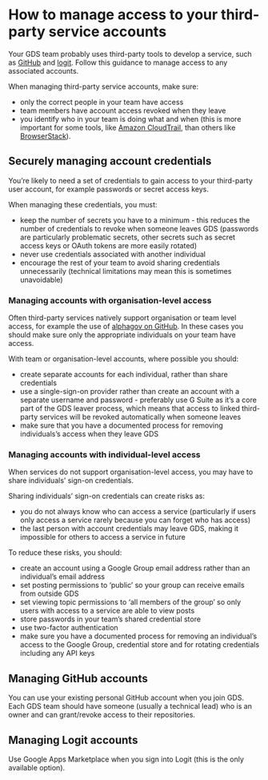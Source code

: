 # How to manage access to your third-party service accounts

Your GDS team probably uses third-party tools to develop a service, such as [GitHub](#managing-github-accounts) and [logit](#managing-logit-accounts). Follow this guidance to manage access to any associated accounts.

When managing third-party service accounts, make sure:

* only the correct people in your team have access
* team members have account access revoked when they leave
* you identify who in your team is doing what and when (this is more important for some tools, like [Amazon CloudTrail](https://aws.amazon.com/cloudtrail/), than others like [BrowserStack](https://www.browserstack.com/)).

## Securely managing account credentials

You’re likely to need a set of credentials to gain access to your third-party user account, for example passwords or secret access keys.

When managing these credentials, you must:

* keep the number of secrets you have to a minimum - this reduces the number of credentials to revoke when someone leaves GDS (passwords are particularly problematic secrets, other secrets such as secret access keys or OAuth tokens are more easily rotated)
* never use credentials associated with another individual
* encourage the rest of your team to avoid sharing credentials unnecessarily (technical limitations may mean this is sometimes unavoidable)

### Managing accounts with organisation-level access

Often third-party services natively support organisation or team level access, for example the use of [alphagov on GitHub](https://github.com/alphagov). In these cases you should make sure only the appropriate individuals on your team have access.

With team or organisation-level accounts, where possible you should:

* create separate accounts for each individual, rather than share credentials
* use a single-sign-on provider rather than create an account with a separate username and password - preferably use G Suite as it’s a core part of the GDS leaver process, which means that access to linked third-party services will be revoked automatically when someone leaves
* make sure that you have a documented process for removing individuals’s access when they leave GDS

### Managing accounts with individual-level access

When services do not support organisation-level access, you may have to share individuals’ sign-on credentials.

Sharing individuals’ sign-on credentials can create risks as:

* you do not always know who can access a service (particularly if users only access a service rarely because you can forget who has access)
* the last person with account credentials may leave GDS, making it impossible for others to access a service in future

To reduce these risks, you should:

* create an account using a Google Group email address rather than an individual’s email address
* set posting permissions to ‘public’ so your group can receive emails from outside GDS
* set viewing topic permissions to ‘all members of the group’ so only users with access to a service are able to view posts
* store passwords in your team’s shared credential store
* use two-factor authentication
* make sure you have a documented process for removing an individual’s access to the Google Group,  credential store and for rotating credentials including any API keys

## Managing GitHub accounts

You can use your existing personal GitHub account when you join GDS. Each GDS team should have someone (usually a technical lead) who is an owner and can grant/revoke access to their repositories.

## Managing Logit accounts

Use Google Apps Marketplace when you sign into Logit (this is the only available option).
